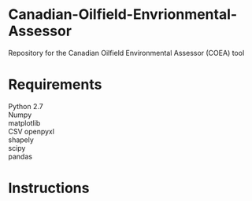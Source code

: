 # Canadian-Oilfield-Envrionmental-Assessor
Repository for the Canadian Oilfield Environmental Assessor (COEA) tool 

# Requirements
Python 2.7  
Numpy  
matplotlib  
CSV 
openpyxl   
shapely  
scipy  
pandas

# Instructions

